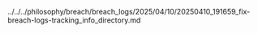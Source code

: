 ../../../philosophy/breach/breach_logs/2025/04/10/20250410_191659_fix-breach-logs-tracking_info_directory.md